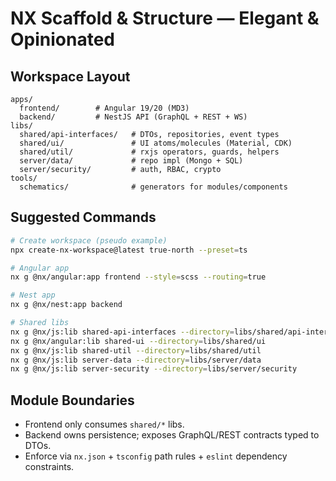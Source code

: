 # NX Scaffold & Structure — Elegant & Opinionated

## Workspace Layout
```text
apps/
  frontend/        # Angular 19/20 (MD3)
  backend/         # NestJS API (GraphQL + REST + WS)
libs/
  shared/api-interfaces/   # DTOs, repositories, event types
  shared/ui/               # UI atoms/molecules (Material, CDK)
  shared/util/             # rxjs operators, guards, helpers
  server/data/             # repo impl (Mongo + SQL)
  server/security/         # auth, RBAC, crypto
tools/
  schematics/              # generators for modules/components
```

## Suggested Commands
```bash
# Create workspace (pseudo example)
npx create-nx-workspace@latest true-north --preset=ts

# Angular app
nx g @nx/angular:app frontend --style=scss --routing=true

# Nest app
nx g @nx/nest:app backend

# Shared libs
nx g @nx/js:lib shared-api-interfaces --directory=libs/shared/api-interfaces --bundler=tsc
nx g @nx/angular:lib shared-ui --directory=libs/shared/ui
nx g @nx/js:lib shared-util --directory=libs/shared/util
nx g @nx/js:lib server-data --directory=libs/server/data
nx g @nx/js:lib server-security --directory=libs/server/security
```

## Module Boundaries
- Frontend only consumes `shared/*` libs.
- Backend owns persistence; exposes GraphQL/REST contracts typed to DTOs.
- Enforce via `nx.json` + `tsconfig` path rules + `eslint` dependency constraints.
